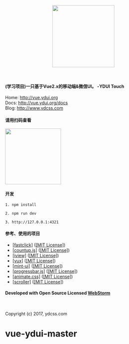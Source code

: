 ﻿<p align="center">
    <br>
    <a href="http://vue.ydui.org">
        <img width="200" src="http://static.ydcss.com/ydui/img/logo.png">
    </a>
    <br>
</p>
<br/>

#### (学习项目)一只基于Vue2.x的移动端&微信UI。 -YDUI Touch

Home: <a href="http://vue.ydui.org"> http://vue.ydui.org </a>  
Docs: <a href="http://vue.ydui.org/docs"> http://vue.ydui.org/docs </a>  
Blog: <a href="http://www.ydcss.com"> http://www.ydcss.com </a>  

#### 请用扫码查看
<img width="180" height="180" src="http://static.ydcss.com/ydui/img/qrcode.jpg" />

#### 开发

```shell
1. npm install

2. npm run dev

3. http://127.0.0.1:4321
```

#### 参考、使用的项目

* <a href="https://github.com/ftlabs/fastclick" target="_blank">[fastclick]</a> (<a href="https://github.com/ftlabs/fastclick/blob/master/LICENSE" target="_blank">[MIT License]</a>)
* <a href="https://github.com/inorganik/CountUp.js" target="_blank">[countup.js]</a> (<a href="https://github.com/inorganik/countUp.js/blob/master/LICENSE.md" target="_blank">[MIT License]</a>)
* <a href="https://github.com/iview/iview" target="_blank">[iview]</a> (<a href="https://github.com/iview/iview/blob/2.0/LICENSE" target="_blank">[MIT License]</a>)
* <a href="https://github.com/airyland/vux" target="_blank">[vux]</a> (<a href="https://github.com/airyland/vux/blob/v2/LICENSE" target="_blank">[MIT License]</a>)
* <a href="https://github.com/ElemeFE/mint-ui" target="_blank">[mint-ui]</a> (<a href="https://github.com/ElemeFE/mint-ui/blob/master/LICENSE" target="_blank">[MIT License]</a>)
* <a href="https://github.com/kimmobrunfeldt/progressbar.js" target="_blank">[progressbar.js]</a> (<a href="https://github.com/kimmobrunfeldt/progressbar.js/blob/master/LICENSE" target="_blank">[MIT License]</a>)
* <a href="https://github.com/daneden/animate.css" target="_blank">[animate.css]</a> (<a href="https://github.com/daneden/animate.css/blob/master/LICENSE" target="_blank">[MIT License]</a>)
* <a href="https://github.com/pbakaus/scroller" target="_blank">[scroller]</a> (<a href="https://github.com/pbakaus/scroller/blob/master/LICENSE.txt" target="_blank">[MIT License]</a>)

#### Developed with Open Source Licensed <a href="http://www.jetbrains.com/webstorm/" target="_blank">WebStorm</a>

<br/>

Copyright (c) 2017, ydcss.com
<br/>
# vue-ydui-master
